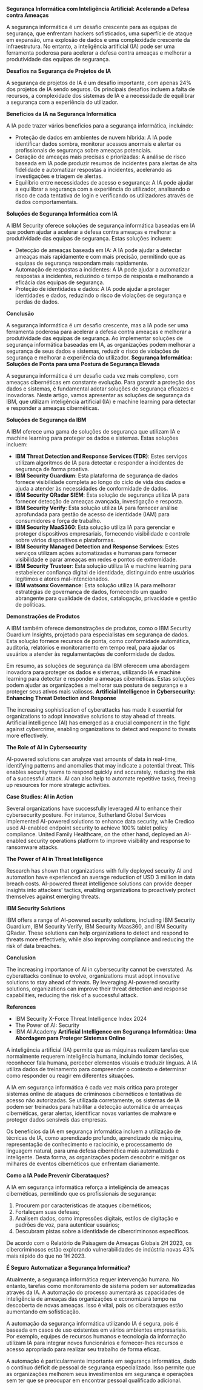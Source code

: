 **Segurança Informática com Inteligência Artificial: Acelerando a Defesa contra Ameaças**

A segurança informática é um desafio crescente para as equipas de segurança, que enfrentam hackers sofisticados, uma superfície de ataque em expansão, uma explosão de dados e uma complexidade crescente da infraestrutura. No entanto, a inteligência artificial (IA) pode ser uma ferramenta poderosa para acelerar a defesa contra ameaças e melhorar a produtividade das equipas de segurança.

**Desafios na Segurança de Projetos de IA**

A segurança de projetos de IA é um desafio importante, com apenas 24% dos projetos de IA sendo seguros. Os principais desafios incluem a falta de recursos, a complexidade dos sistemas de IA e a necessidade de equilibrar a segurança com a experiência do utilizador.

**Benefícios da IA na Segurança Informática**

A IA pode trazer vários benefícios para a segurança informática, incluindo:

* Proteção de dados em ambientes de nuvem híbrida: A IA pode identificar dados sombra, monitorar acessos anormais e alertar os profissionais de segurança sobre ameaças potenciais.
* Geração de ameaças mais precisas e priorizadas: A análise de risco baseada em IA pode produzir resumos de incidentes para alertas de alta fidelidade e automatizar respostas a incidentes, acelerando as investigações e triagem de alertas.
* Equilíbrio entre necessidades de acesso e segurança: A IA pode ajudar a equilibrar a segurança com a experiência do utilizador, analisando o risco de cada tentativa de login e verificando os utilizadores através de dados comportamentais.

**Soluções de Segurança Informática com IA**

A IBM Security oferece soluções de segurança informática baseadas em IA que podem ajudar a acelerar a defesa contra ameaças e melhorar a produtividade das equipas de segurança. Estas soluções incluem:

* Detecção de ameaças baseada em IA: A IA pode ajudar a detectar ameaças mais rapidamente e com mais precisão, permitindo que as equipas de segurança respondam mais rapidamente.
* Automação de respostas a incidentes: A IA pode ajudar a automatizar respostas a incidentes, reduzindo o tempo de resposta e melhorando a eficácia das equipas de segurança.
* Proteção de identidades e dados: A IA pode ajudar a proteger identidades e dados, reduzindo o risco de violações de segurança e perdas de dados.

**Conclusão**

A segurança informática é um desafio crescente, mas a IA pode ser uma ferramenta poderosa para acelerar a defesa contra ameaças e melhorar a produtividade das equipas de segurança. Ao implementar soluções de segurança informática baseadas em IA, as organizações podem melhorar a segurança de seus dados e sistemas, reduzir o risco de violações de segurança e melhorar a experiência do utilizador.
**Segurança Informática: Soluções de Ponta para uma Postura de Segurança Elevada**

A segurança informática é um desafio cada vez mais complexo, com ameaças cibernéticas em constante evolução. Para garantir a proteção dos dados e sistemas, é fundamental adotar soluções de segurança eficazes e inovadoras. Neste artigo, vamos apresentar as soluções de segurança da IBM, que utilizam inteligência artificial (IA) e machine learning para detectar e responder a ameaças cibernéticas.

**Soluções de Segurança da IBM**

A IBM oferece uma gama de soluções de segurança que utilizam IA e machine learning para proteger os dados e sistemas. Estas soluções incluem:

* **IBM Threat Detection and Response Services (TDR)**: Estes serviços utilizam algoritmos de IA para detectar e responder a incidentes de segurança de forma proativa.
* **IBM Security Guardium**: Esta plataforma de segurança de dados fornece visibilidade completa ao longo do ciclo de vida dos dados e ajuda a atender às necessidades de conformidade de dados.
* **IBM Security QRadar SIEM**: Esta solução de segurança utiliza IA para fornecer detecção de ameaças avançada, investigação e resposta.
* **IBM Security Verify**: Esta solução utiliza IA para fornecer análise aprofundada para gestão de acesso de identidade (IAM) para consumidores e força de trabalho.
* **IBM Security MaaS360**: Esta solução utiliza IA para gerenciar e proteger dispositivos empresariais, fornecendo visibilidade e controle sobre vários dispositivos e plataformas.
* **IBM Security Managed Detection and Response Services**: Estes serviços utilizam ações automatizadas e humanas para fornecer visibilidade e parar ameaças em redes e pontos de extremidade.
* **IBM Security Trusteer**: Esta solução utiliza IA e machine learning para estabelecer confiança digital de identidade, distinguindo entre usuários legítimos e atores mal-intencionados.
* **IBM watsonx Governance**: Esta solução utiliza IA para melhorar estratégias de governança de dados, fornecendo um quadro abrangente para qualidade de dados, catalogação, privacidade e gestão de políticas.

**Demonstrações de Produtos**

A IBM também oferece demonstrações de produtos, como o IBM Security Guardium Insights, projetado para especialistas em segurança de dados. Esta solução fornece recursos de ponta, como conformidade automática, auditoria, relatórios e monitoramento em tempo real, para ajudar os usuários a atender às regulamentações de conformidade de dados.

Em resumo, as soluções de segurança da IBM oferecem uma abordagem inovadora para proteger os dados e sistemas, utilizando IA e machine learning para detectar e responder a ameaças cibernéticas. Estas soluções podem ajudar as organizações a melhorar sua postura de segurança e a proteger seus ativos mais valiosos.
**Artificial Intelligence in Cybersecurity: Enhancing Threat Detection and Response**

The increasing sophistication of cyberattacks has made it essential for organizations to adopt innovative solutions to stay ahead of threats. Artificial intelligence (AI) has emerged as a crucial component in the fight against cybercrime, enabling organizations to detect and respond to threats more effectively.

**The Role of AI in Cybersecurity**

AI-powered solutions can analyze vast amounts of data in real-time, identifying patterns and anomalies that may indicate a potential threat. This enables security teams to respond quickly and accurately, reducing the risk of a successful attack. AI can also help to automate repetitive tasks, freeing up resources for more strategic activities.

**Case Studies: AI in Action**

Several organizations have successfully leveraged AI to enhance their cybersecurity posture. For instance, Sutherland Global Services implemented AI-powered solutions to enhance data security, while Credico used AI-enabled endpoint security to achieve 100% tablet policy compliance. United Family Healthcare, on the other hand, deployed an AI-enabled security operations platform to improve visibility and response to ransomware attacks.

**The Power of AI in Threat Intelligence**

Research has shown that organizations with fully deployed security AI and automation have experienced an average reduction of USD 3 million in data breach costs. AI-powered threat intelligence solutions can provide deeper insights into attackers' tactics, enabling organizations to proactively protect themselves against emerging threats.

**IBM Security Solutions**

IBM offers a range of AI-powered security solutions, including IBM Security Guardium, IBM Security Verify, IBM Security Maas360, and IBM Security QRadar. These solutions can help organizations to detect and respond to threats more effectively, while also improving compliance and reducing the risk of data breaches.

**Conclusion**

The increasing importance of AI in cybersecurity cannot be overstated. As cyberattacks continue to evolve, organizations must adopt innovative solutions to stay ahead of threats. By leveraging AI-powered security solutions, organizations can improve their threat detection and response capabilities, reducing the risk of a successful attack.

**References**

* IBM Security X-Force Threat Intelligence Index 2024
* The Power of AI: Security
* IBM AI Academy
**Artificial Intelligence em Segurança Informática: Uma Abordagem para Proteger Sistemas Online**

A inteligência artificial (IA) permite que as máquinas realizem tarefas que normalmente requerem inteligência humana, incluindo tomar decisões, reconhecer fala humana, perceber elementos visuais e traduzir línguas. A IA utiliza dados de treinamento para compreender o contexto e determinar como responder ou reagir em diferentes situações.

A IA em segurança informática é cada vez mais crítica para proteger sistemas online de ataques de criminosos cibernéticos e tentativas de acesso não autorizadas. Se utilizada corretamente, os sistemas de IA podem ser treinados para habilitar a detecção automática de ameaças cibernéticas, gerar alertas, identificar novas variantes de malware e proteger dados sensíveis das empresas.

Os benefícios da IA em segurança informática incluem a utilização de técnicas de IA, como aprendizado profundo, aprendizado de máquina, representação de conhecimento e raciocínio, e processamento de linguagem natural, para uma defesa cibernética mais automatizada e inteligente. Desta forma, as organizações podem descobrir e mitigar os milhares de eventos cibernéticos que enfrentam diariamente.

**Como a IA Pode Prevenir Ciberataques?**

A IA em segurança informática reforça a inteligência de ameaças cibernéticas, permitindo que os profissionais de segurança:

1. Procurem por características de ataques cibernéticos;
2. Fortaleçam suas defesas;
3. Analisem dados, como impressões digitais, estilos de digitação e padrões de voz, para autenticar usuários;
4. Descubram pistas sobre a identidade de cibercriminosos específicos.

De acordo com o Relatório de Paisagem de Ameaças Globais 2H 2023, os cibercriminosos estão explorando vulnerabilidades de indústria novas 43% mais rápido do que no 1H 2023.

**É Seguro Automatizar a Segurança Informática?**

Atualmente, a segurança informática requer intervenção humana. No entanto, tarefas como monitoramento de sistema podem ser automatizadas através da IA. A automação do processo aumentará as capacidades de inteligência de ameaças das organizações e economizará tempo na descoberta de novas ameaças. Isso é vital, pois os ciberataques estão aumentando em sofisticação.

A automação da segurança informática utilizando IA é segura, pois é baseada em casos de uso existentes em vários ambientes empresariais. Por exemplo, equipes de recursos humanos e tecnologia da informação utilizam IA para integrar novos funcionários e fornecer-lhes recursos e acesso apropriado para realizar seu trabalho de forma eficaz.

A automação é particularmente importante em segurança informática, dado o contínuo déficit de pessoal de segurança especializado. Isso permite que as organizações melhorem seus investimentos em segurança e operações sem ter que se preocupar em encontrar pessoal qualificado adicional.
